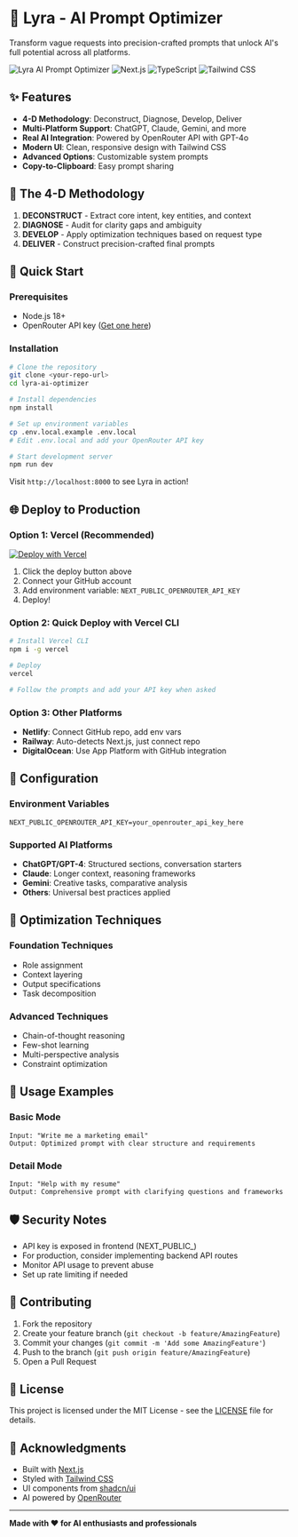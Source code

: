 # 🚀 Lyra - AI Prompt Optimizer

Transform vague requests into precision-crafted prompts that unlock AI's full potential across all platforms.

![Lyra AI Prompt Optimizer](https://img.shields.io/badge/AI-Prompt%20Optimizer-blue)
![Next.js](https://img.shields.io/badge/Next.js-15.3.2-black)
![TypeScript](https://img.shields.io/badge/TypeScript-5-blue)
![Tailwind CSS](https://img.shields.io/badge/Tailwind%20CSS-4.1.6-38B2AC)

## ✨ Features

- **4-D Methodology**: Deconstruct, Diagnose, Develop, Deliver
- **Multi-Platform Support**: ChatGPT, Claude, Gemini, and more
- **Real AI Integration**: Powered by OpenRouter API with GPT-4o
- **Modern UI**: Clean, responsive design with Tailwind CSS
- **Advanced Options**: Customizable system prompts
- **Copy-to-Clipboard**: Easy prompt sharing

## 🎯 The 4-D Methodology

1. **DECONSTRUCT** - Extract core intent, key entities, and context
2. **DIAGNOSE** - Audit for clarity gaps and ambiguity
3. **DEVELOP** - Apply optimization techniques based on request type
4. **DELIVER** - Construct precision-crafted final prompts

## 🚀 Quick Start

### Prerequisites
- Node.js 18+ 
- OpenRouter API key ([Get one here](https://openrouter.ai/keys))

### Installation

```bash
# Clone the repository
git clone <your-repo-url>
cd lyra-ai-optimizer

# Install dependencies
npm install

# Set up environment variables
cp .env.local.example .env.local
# Edit .env.local and add your OpenRouter API key

# Start development server
npm run dev
```

Visit `http://localhost:8000` to see Lyra in action!

## 🌐 Deploy to Production

### Option 1: Vercel (Recommended)

[![Deploy with Vercel](https://vercel.com/button)](https://vercel.com/new/clone?repository-url=https://github.com/yourusername/lyra-ai-optimizer)

1. Click the deploy button above
2. Connect your GitHub account
3. Add environment variable: `NEXT_PUBLIC_OPENROUTER_API_KEY`
4. Deploy!

### Option 2: Quick Deploy with Vercel CLI

```bash
# Install Vercel CLI
npm i -g vercel

# Deploy
vercel

# Follow the prompts and add your API key when asked
```

### Option 3: Other Platforms

- **Netlify**: Connect GitHub repo, add env vars
- **Railway**: Auto-detects Next.js, just connect repo
- **DigitalOcean**: Use App Platform with GitHub integration

## 🔧 Configuration

### Environment Variables

```env
NEXT_PUBLIC_OPENROUTER_API_KEY=your_openrouter_api_key_here
```

### Supported AI Platforms

- **ChatGPT/GPT-4**: Structured sections, conversation starters
- **Claude**: Longer context, reasoning frameworks  
- **Gemini**: Creative tasks, comparative analysis
- **Others**: Universal best practices applied

## 🎨 Optimization Techniques

### Foundation Techniques
- Role assignment
- Context layering
- Output specifications
- Task decomposition

### Advanced Techniques
- Chain-of-thought reasoning
- Few-shot learning
- Multi-perspective analysis
- Constraint optimization

## 📱 Usage Examples

### Basic Mode
```
Input: "Write me a marketing email"
Output: Optimized prompt with clear structure and requirements
```

### Detail Mode
```
Input: "Help with my resume"
Output: Comprehensive prompt with clarifying questions and frameworks
```

## 🛡️ Security Notes

- API key is exposed in frontend (NEXT_PUBLIC_)
- For production, consider implementing backend API routes
- Monitor API usage to prevent abuse
- Set up rate limiting if needed

## 🤝 Contributing

1. Fork the repository
2. Create your feature branch (`git checkout -b feature/AmazingFeature`)
3. Commit your changes (`git commit -m 'Add some AmazingFeature'`)
4. Push to the branch (`git push origin feature/AmazingFeature`)
5. Open a Pull Request

## 📄 License

This project is licensed under the MIT License - see the [LICENSE](LICENSE) file for details.

## 🙏 Acknowledgments

- Built with [Next.js](https://nextjs.org/)
- Styled with [Tailwind CSS](https://tailwindcss.com/)
- UI components from [shadcn/ui](https://ui.shadcn.com/)
- AI powered by [OpenRouter](https://openrouter.ai/)

---

**Made with ❤️ for AI enthusiasts and professionals**

